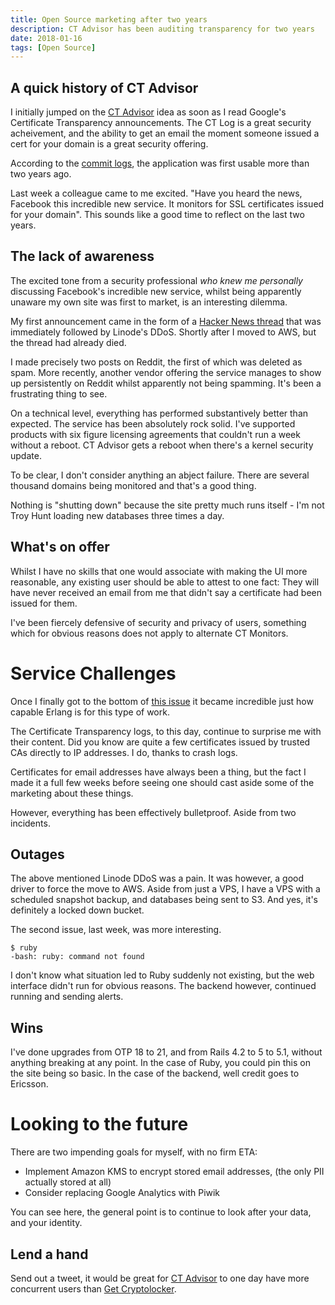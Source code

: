 ```yaml
---
title: Open Source marketing after two years
description: CT Advisor has been auditing transparency for two years
date: 2018-01-16
tags: [Open Source]
---
```


## A quick history of CT Advisor

I initially jumped on the [CT Advisor](https://ctadvisor.lolware.net/) idea as soon as I read Google's Certificate Transparency announcements. The CT Log is a great security acheivement, and the ability to get an email the moment someone issued a cert for your domain is a great security offering.

According to the [commit logs](https://github.com/technion/ct_advisor/commits/master), the application was first usable more than two years ago.

Last week a colleague came to me excited. "Have you heard the news, Facebook this incredible new service. It monitors for SSL certificates issued for your domain". This sounds like a good time to reflect on the last two years.

## The lack of awareness

The excited tone from a security professional *who knew me personally* discussing Facebook's incredible new service, whilst being apparently unaware my own site was first to market, is an interesting dilemma.

My first announcement came in the form of a [Hacker News thread](https://news.ycombinator.com/item?id=10796432) that was immediately followed by Linode's DDoS. Shortly after I moved to AWS, but the thread had already died.

I made precisely two posts on Reddit, the first of which was deleted as spam. More recently, another vendor offering the service manages to show up persistently on Reddit whilst apparently not being spamming. It's been a frustrating thing to see.

On a technical level, everything has performed substantively better than expected. The service has been absolutely rock solid. I've supported products with six figure licensing agreements that couldn't run a week without a reboot. CT Advisor gets a reboot when there's a kernel security update.

To be clear, I don't consider anything an abject failure. There are several thousand domains being monitored and that's a good thing.

Nothing is "shutting down" because the site pretty much runs itself - I'm not Troy Hunt loading new databases three times a day.

## What's on offer

Whilst I have no skills that one would associate with making the UI more reasonable, any existing user should be able to attest to one fact: They will have never received an email from me that didn't say a certificate had been issued for them.

I've been fiercely defensive of security and privacy of users, something which for obvious reasons does not apply to alternate CT Monitors.

# Service Challenges

Once I finally got to the bottom of [this issue](https://github.com/epgsql/epgsql/issues/80) it became incredible just how capable Erlang is for this type of work.

The Certificate Transparency logs, to this day, continue to surprise me with their content. Did you know are quite a few certificates issued by trusted CAs directly to IP addresses. I do, thanks to crash logs.

Certificates for email addresses have always been a thing, but the fact I made it a full few weeks before seeing one should cast aside some of the marketing about these things.

However, everything has been effectively bulletproof. Aside from two incidents.

## Outages

The above mentioned Linode DDoS was a pain. It was however, a good driver to force the move to AWS. Aside from just a VPS, I have a VPS with a scheduled snapshot backup, and databases being sent to S3. And yes, it's definitely a locked down bucket.

The second issue, last week, was more interesting.

```
$ ruby
-bash: ruby: command not found
```


I don't know what situation led to Ruby suddenly not existing, but the web interface didn't run for obvious reasons. The backend however, continued running and sending alerts.

## Wins

I've done upgrades from OTP 18 to 21, and from Rails 4.2 to 5 to 5.1, without anything breaking at any point. In the case of Ruby, you could pin this on the site being so basic. In the case of the backend, well credit goes to Ericsson.

# Looking to the future

There are two impending goals for myself, with no firm ETA:

- Implement Amazon KMS to encrypt stored email addresses, (the only PII actually stored at all)
- Consider replacing Google Analytics with Piwik

You can see here, the general point is to continue to look after your data, and your identity.

## Lend a hand

Send out a tweet, it would be great for [CT Advisor](https://ctadvisor.lolware.net) to one day have more concurrent users than [Get Cryptolocker](https://getcryptolocker.com).

